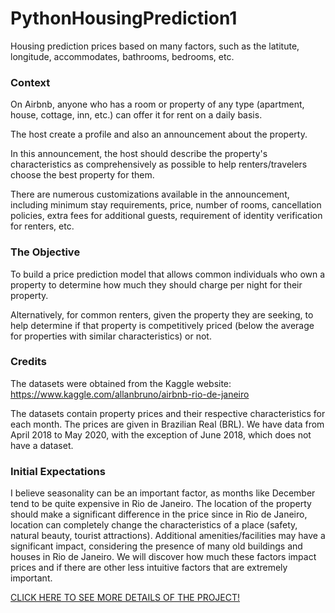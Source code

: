 # PythonHousingPrediction1
Housing prediction prices based on many factors, such as the latitute, longitude, accommodates, bathrooms, bedrooms, etc.

### Context
On Airbnb, anyone who has a room or property of any type (apartment, house, cottage, inn, etc.) can offer it for rent on a daily basis.

The host create a profile and also an announcement about the property.

In this announcement, the host should describe the property's characteristics as comprehensively as possible to help renters/travelers choose the best property for them.

There are numerous customizations available in the announcement, including minimum stay requirements, price, number of rooms, cancellation policies, extra fees for additional guests, requirement of identity verification for renters, etc.


### The Objective
To build a price prediction model that allows common individuals who own a property to determine how much they should charge per night for their property.

Alternatively, for common renters, given the property they are seeking, to help determine if that property is competitively priced (below the average for properties with similar characteristics) or not.

### Credits
The datasets were obtained from the Kaggle website: https://www.kaggle.com/allanbruno/airbnb-rio-de-janeiro

The datasets contain property prices and their respective characteristics for each month.
The prices are given in Brazilian Real (BRL).
We have data from April 2018 to May 2020, with the exception of June 2018, which does not have a dataset.
### Initial Expectations
I believe seasonality can be an important factor, as months like December tend to be quite expensive in Rio de Janeiro.
The location of the property should make a significant difference in the price since in Rio de Janeiro, location can completely change the characteristics of a place (safety, natural beauty, tourist attractions).
Additional amenities/facilities may have a significant impact, considering the presence of many old buildings and houses in Rio de Janeiro.
We will discover how much these factors impact prices and if there are other less intuitive factors that are extremely important.

<!DOCTYPE html>
<html>

<body>
    <p> <a href="https://github.com/davicanada/PythonHousingPrediction1/blob/main/Housing%20price%20prediction%20Python.ipynb">CLICK HERE TO SEE MORE DETAILS OF THE PROJECT!</a></p>
</body>
</html>

